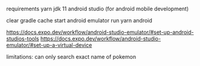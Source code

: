 requirements
yarn
jdk 11
android studio (for android mobile development)

clear gradle cache
start android emulator
run yarn android

https://docs.expo.dev/workflow/android-studio-emulator/#set-up-android-studios-tools
https://docs.expo.dev/workflow/android-studio-emulator/#set-up-a-virtual-device

limitations:
can only search exact name of pokemon
